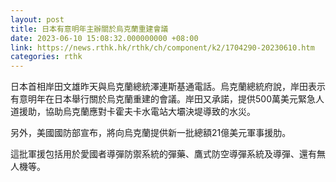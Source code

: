 ```yaml
---
layout: post
title: 日本有意明年主辦關於烏克蘭重建會議
date: 2023-06-10 15:08:32.000000000 +08:00
link: https://news.rthk.hk/rthk/ch/component/k2/1704290-20230610.htm
categories: rthk
---
```


日本首相岸田文雄昨天與烏克蘭總統澤連斯基通電話。烏克蘭總統府說，岸田表示有意明年在日本舉行關於烏克蘭重建的會議。岸田又承諾，提供500萬美元緊急人道援助，協助烏克蘭應對卡霍夫卡水電站大壩決堤導致的水災。

另外，美國國防部宣布，將向烏克蘭提供新一批總額21億美元軍事援肋。

這批軍援包括用於愛國者導彈防禦系統的彈藥、鷹式防空導彈系統及導彈、還有無人機等。
